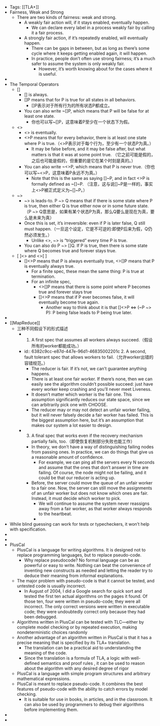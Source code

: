 - Tags: [[TLA+]]
- Fairness, Weak and Strong
	- There are two kinds of fairness: weak and strong.
		- A weakly fair action will, if it stays enabled, eventually happen.
			- We can declare every label in a process weakly fair by calling it a fair process.
		- A strongly fair action, if it’s repeatedly enabled, will eventually happen.
			- There can be gaps in between, but as long as there’s some cycle where it keeps getting enabled again, it will happen.
			- In practice, people don’t often use strong fairness; it’s a much safer to assume the system is only weakly fair.
				- However, it’s worth knowing about for the cases where it is useful.
-
- The Temporal Operators
	- []
		- [] is always.
		- []P means that for P is true for all states in all behaviors.
			- []P表示对于所有行为的所有状态P都成立。
		- You can also write ~[]P, which means that P will be false for at least one state.
			- 你也可以写~[]P，这意味着P至少在一个状态下为假。
	- <>
		- <> is eventually.
		- <>P means that for every behavior, there is at least one state where P is true.（<>P表示对于每个行为，至少有一个状态P为真。）
			- It may be false before, and it may be false after, but what matters is that it was at some point true. （它之前可能是假的，之后也可能是假的，但重要的是它在某个时刻是真的。）
		- You can also write ~<>P, which means that P is never true.（你也可以写~<>P，这意味着P永远不为真。）
			- Note that this is the same as saying []~P, and in fact <>P is formally defined as ~[]~P. （注意，这与说[]~P是一样的，事实上<>P被正式定义为~[]~P。）
	- ~>
		- ~> is leads-to. P ~> Q means that if there is some state where P is true, then either Q is true either now or in some future state.（P ~> Q意思是，如果有某个状态P为真，那么Q要么是现在为真，要么是未来为真）
		- Once this is set, it’s irreversible: even if P is later false, Q still must happen.（一旦这个设定，它是不可逆的:即使P后来为假，Q仍然必须发生。）
			- Unlike <>, ~> is “triggered” every time P is true.
		- You can also do P ~> []Q. If P is true, then there is some state where Q becomes true and forever stays true.
	- [ ]<> and <>[ ]
		- []<>P means that P is always eventually true, <>[]P means that P is eventually always true.
			- For a finite spec, these mean the same thing: P is true at termination.
			- For an infinite spec,
				- <>[]P means that there is some point where P becomes true and forever stays true
				- []<>P means that if P ever becomes false, it will eventually become true again.
					- Another way to think about it is that []<>P <=> (~P ~> P): P being false leads to P being true later.
-
- [[MapReduce]]
	- 三种不同假设下的形式描述
		- 1. A first spec that assumes all workers always succeed.（假设所有的worker都能成功。）
		- id:: 6382c9cc-e87d-447e-96d1-46835002201c
		  2. A second, fault tolerant spec that allows workers to fail.（允许worker出错的容错规范。）
			- The reducer is fair. If it’s not, we can’t guarantee anything happens.
			- There is at least one fair worker. If there’s none, then we can easily see the algorithm couldn’t possible succeed: just have every worker keep crashing and you’ll never meet Liveness.
			- It doesn’t matter which worker is the fair one. This assumption significantly reduces our state space, since we can arbitrarily pick one with CHOOSE.
			- The reducer may or may not detect an unfair worker failing, but it will never falsely decide a fair worker has failed. This is the biggest assumption here, but it’s an assumption that makes our system a lot easier to design.
		- 3. A final spec that works even if the recovery mechanism partially fails, too.（即使恢复机制部分失败也能工作）
			- In theory, we don’t have a way of distinguishing failing nodes from passing ones. In practice, we can do things that give us a reasonable amount of confidence.
				- For example, we can ping all the servers every N seconds and assume that the ones that don’t answer in time are failing. Of course, the node might not be failing, and it could be that our reducer is acting up.
			- Before, the server could move the queue of an unfair worker to a fair one. Now, the server can still move the assignments of an unfair worker but does not know which ones are fair. Instead, it must decide which worker to pick.
				- We will continue to assume the system never reassigns away from a fair worker, as that worker always responds to the heartbeat.
				-
- While blind guessing can work for tests or typecheckers, it won’t help with specification.
-
-
- PlusCal
	- PlusCal is a language for writing algorithms. It is designed not to replace programming languages, but to replace pseudo-code.
		- Why replace pseudocode? No formal language can be as powerful or easy to write. Nothing can beat the convenience of inventing new constructs as needed and letting the reader try to deduce their meaning from informal explanations.
	- The major problem with pseudo-code is that it cannot be tested, and untested code is usually incorrect.
		- In August of 2004, I did a Google search for quick sort and tested the first ten actual algorithms on the pages it found. Of those ten, four were written in pseudo-code; they were all incorrect. The only correct versions were written in executable code; they were undoubtedly correct only because they had been debugged.
	- Algorithms written in PlusCal can be tested with TLC—either by complete model checking or by repeated execution, making nondeterministic choices randomly
	- Another advantage of an algorithm written in PlusCal is that it has a precise meaning that is specified by its TLA+ translation.
		- The translation can be a practical aid to understanding the meaning of the code.
		- Since the translation is a formula of TLA, a logic with well-defined semantics and proof rules , it can be used to reason about the algorithm with any desired degree of rigor
	- PlusCal is a language with simple program structures and arbitrary mathematical expressions.
	- PlusCal is meant to replace pseudo-code. It combines the best features of pseudo-code with the ability to catch errors by model checking.
		- It is suitable for use in books, in articles, and in the classroom. It can also be used by programmers to debug their algorithms before implementing them.
-
-